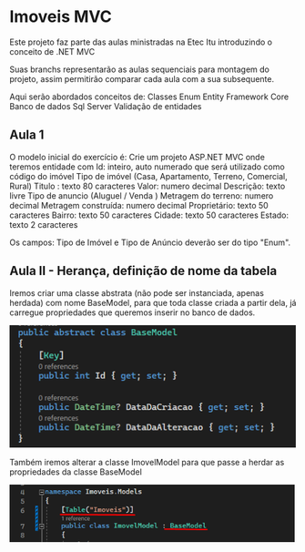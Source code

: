 # Imoveis MVC

Este projeto faz parte das aulas ministradas na Etec Itu introduzindo o conceito de .NET MVC

Suas branchs representarão as aulas sequenciais para montagem do projeto, assim permitirão comparar cada aula com a sua subsequente.

Aqui serão abordados conceitos de: 
Classes
Enum
Entity Framework Core
Banco de dados Sql Server
Validação de entidades

## Aula 1
O modelo inicial do exercício é:
Crie um projeto ASP.NET MVC onde teremos entidade com 
Id: inteiro, auto numerado que será utilizado como código do imóvel
Tipo de imóvel (Casa, Apartamento, Terreno, Comercial, Rural)
Titulo : texto 80 caracteres
Valor: numero decimal
Descrição: texto livre
Tipo de anuncio (Aluguel / Venda )
Metragem do terreno: numero decimal
Metragem construída: numero decimal
Proprietário: texto 50 caracteres
Bairro: texto 50 caracteres
Cidade: texto 50 caracteres
Estado: texto 2 caracteres

Os campos: Tipo de Imóvel e Tipo de Anúncio deverão ser do tipo "Enum".

## Aula II - Herança, definição de nome da tabela 

Iremos criar uma classe abstrata (não pode ser instanciada, apenas herdada) com nome BaseModel, para que toda classe criada a partir dela, já carregue propriedades que queremos inserir no banco de dados.

![Classe Abstrata BaseModel](documentacao\imagens\aula2-basemodel.png)

Também iremos alterar a classe ImovelModel para que passe a herdar as propriedades da classe BaseModel

![Alteração realizada em ImovelModel](documentacao\imagens\aula2-imoveisModel1.png)


